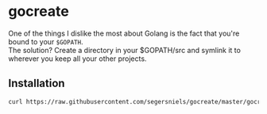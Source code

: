 # gocreate
One of the things I dislike the most about Golang is the fact that you're bound to your `$GOPATH`.  
The solution? Create a directory in your $GOPATH/src and symlink it to wherever you keep all your other projects.

## Installation
```bash
curl https://raw.githubusercontent.com/segersniels/gocreate/master/gocreate > /usr/local/bin/gocreate ; chmod +x /usr/local/bin/gocreate
```
